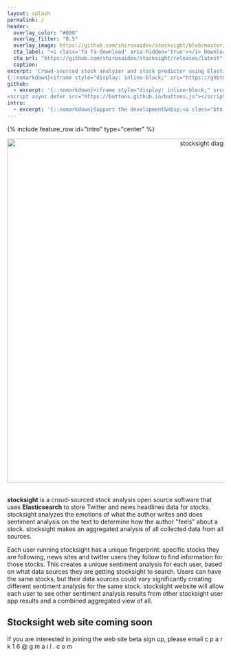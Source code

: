```yaml
---
layout: splash
permalink: /
header:
  overlay_color: "#000"
  overlay_filter: "0.5"
  overlay_image: https://github.com/shirosaidev/stocksight/blob/master/docs/_pages/wp2128259-stock-market-wallpapers.jpg?raw=true
  cta_label: "<i class='fa fa-download' aria-hidden='true'></i> Download"
  cta_url: "https://github.com/shirosaidev/stocksight/releases/latest"
  caption:
excerpt: 'Crowd-sourced stock analyzer and stock predictor using Elasticsearch, Twitter, News headlines and Python natural language processing and sentiment analysis. How much do emotions on Twitter and news headlines affect a stock's price? Let\'s find out ...<br /> <small><a href="https://github.com/shirosaidev/stocksight/releases/tag/v0.1-b.6">Latest release v0.1-b.6</a></small><br /><br />
{::nomarkdown}<iframe style="display: inline-block;" src="https://ghbtns.com/github-btn.html?user=shirosaidev&repo=stocksight&type=star&count=true&size=large" frameborder="0" scrolling="0" width="160px" height="30px"></iframe> <iframe style="display: inline-block;" src="https://ghbtns.com/github-btn.html?user=shirosaidev&repo=diskover&type=fork&count=true&size=large" frameborder="0" scrolling="0" width="158px" height="30px"></iframe>{:/nomarkdown}'
github:
  - excerpt: '{::nomarkdown}<iframe style="display: inline-block;" src="https://ghbtns.com/github-btn.html?user=shirosaidev&repo=stocksight&type=star&count=true&size=large" frameborder="0" scrolling="0" width="160px" height="30px"></iframe> <iframe style="display: inline-block;" src="https://ghbtns.com/github-btn.html?user=shirosaidev&repo=stocksight&type=fork&count=true&size=large" frameborder="0" scrolling="0" width="158px" height="30px"></iframe>
<script async defer src="https://buttons.github.io/buttons.js"></script>{:/nomarkdown}'
intro:
  - excerpt: '{::nomarkdown}Support the development&nbsp;<a class="btn btn--primary" href="https://www.patreon.com/shirosaidev" target="_blank" role="button"><i class="fa fa-heart" aria-hidden="true"></i> Sponsor Patreon</a>&nbsp;<a class="btn btn--primary" href="https://www.paypal.com/cgi-bin/webscr?cmd=_s-xclick&hosted_button_id=CLF223XAS4W72" target="_blank" role="button"><i class="fa fa-credit-card" aria-hidden="true"></i> Donate PayPal</a>{:/nomarkdown}'
---
```


{% include feature_row id="intro" type="center" %}

<div align="center"><img src="https://github.com/shirosaidev/stocksight/blob/master/docs/stocksight_diagram.png?raw=true" alt="stocksight diagram" width="914" height="800"/></div><br>
<p><strong>stocksight</strong> is a croud-sourced stock analysis open source software that uses <strong>Elasticsearch</strong> to store Twitter and news headlines data for stocks. stocksight analyzes the emotions of what the author writes and does sentiment analysis on the text to determine how the author "feels" about a stock. stocksight makes an aggregated analysis of all collected data from all sources.</p>
<p>Each user running stocksight has a unique fingerprint: specific stocks they are following, news sites and twitter users they follow to find information for those stocks. This creates a unique sentiment analysis for each user, based on what data sources they are getting stocksight to search. Users can have the same stocks, but their data sources could vary significantly creating different sentiment analysis for the same stock. stocksight website will allow each user to see other sentiment analysis results from other stocksight user app results and a combined aggregated view of all.</p>
<h2>Stocksight web site coming soon</h2>
<p>If you are interested in joining the web site beta sign up, please email c p a r k 1 6 @ g m a i l . c o m</p>
